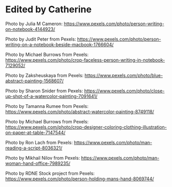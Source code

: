 # Edited by Catherine

Photo by Julia M Cameron: https://www.pexels.com/photo/person-writing-on-notebook-4144923/

Photo by Judit Peter from Pexels: https://www.pexels.com/photo/person-writing-on-a-notebook-beside-macbook-1766604/

Photo by Michael Burrows from Pexels: https://www.pexels.com/photo/crop-faceless-person-writing-in-notebook-7129052/

Photo by Zaksheuskaya from Pexels: https://www.pexels.com/photo/blue-abstract-painting-1568607/

Photo by Sharon  Snider from Pexels: https://www.pexels.com/photo/close-up-shot-of-a-watercolor-painting-7091641/ 

Photo by Tamanna Rumee from Pexels: https://www.pexels.com/photo/abstract-watercolor-painting-8749118/

Photo by Michael Burrows from Pexels: https://www.pexels.com/photo/crop-designer-coloring-clothing-illustration-on-paper-at-table-7147544/

Photo by Ron Lach  from Pexels: https://www.pexels.com/photo/man-reading-a-script-8036321/

Photo by Mikhail Nilov from Pexels: https://www.pexels.com/photo/man-woman-hand-office-7989235/


Photo by RDNE Stock project from Pexels: https://www.pexels.com/photo/person-holding-mans-hand-8069744/